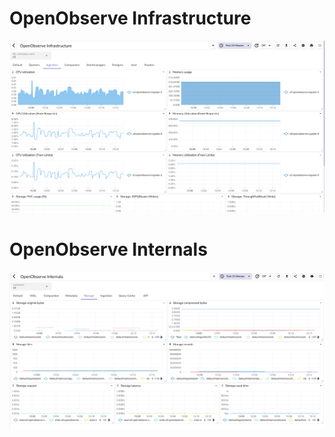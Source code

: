 # OpenObserve Infrastructure

![OpenObserve Infrastructure](./screenshots/infrastructure.png)

# OpenObserve Internals

![OpenObserve Internals](./screenshots/internals.png)


